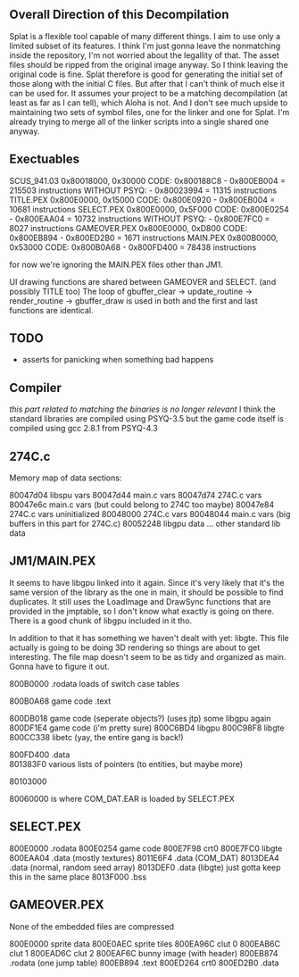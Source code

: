 ## Overall Direction of this Decompilation
Splat is a flexible tool capable of many different things.
I aim to use only a limited subset of its features. I think I'm
just gonna leave the nonmatching inside the repository, I'm not
worried about the legallity of that. The asset files should be
ripped from the original image anyway. So I think leaving the
original code is fine.
Splat therefore is good for generating the initial set of those
along with the initial C files. But after that I can't think
of much else it can be used for. It assumes your project to be
a matching decompilation (at least as far as I can tell), which
Aloha is not. And I don't see much upside to maintaining two
sets of symbol files, one for the linker and one for Splat. I'm
already trying to merge all of the linker scripts into a single
shared one anyway.

## Exectuables
SCUS_941.03     0x80018000, 0x30000     CODE: 0x800188C8 - 0x800EB004   = 215503 instructions   WITHOUT PSYQ: - 0x80023994  = 11315 instructions 
TITLE.PEX       0x800E0000, 0x15000     CODE: 0x800E0920 - 0x800EB004   = 10681  instructions
SELECT.PEX      0x800E0000, 0x5F000     CODE: 0x800E0254 - 0x800EAA04   = 10732  instructions   WITHOUT PSYQ: - 0x800E7FC0  = 8027  instructions
GAMEOVER.PEX    0x800E0000, 0xD800      CODE: 0x800EB894 - 0x800ED2B0   = 1671   instructions
MAIN.PEX        0x800B0000, 0x53000     CODE: 0x800B0A68 - 0x800FD400   = 78438  instructions

for now we're ignoring the MAIN.PEX files other than JM1.

UI drawing functions are shared between GAMEOVER and SELECT.
(and possibly TITLE too)
The loop of gbuffer_clear -> update_routine -> render_routine -> gbuffer_draw
is used in both and the first and last functions are identical.

## TODO
- asserts for panicking when something bad happens

## Compiler
*this part related to matching the binaries is no longer relevant*
I think the standard libraries are compiled using PSYQ-3.5 but the game code itself is compiled using gcc 2.8.1 from PSYQ-4.3


## 274C.c

Memory map of data sections:

80047d04    libspu vars
80047d44    main.c vars
80047d74    274C.c vars
80047e6c    main.c vars (but could belong to 274C too maybe)
80047e84    274C.c vars
uninitialized
80048000    274C.c vars
80048044    main.c vars
(big buffers in this part for 274C.c)
80052248    libgpu data
...         other standard lib data




## JM1/MAIN.PEX

It seems to have libgpu linked into it again. Since it's very likely that it's the same
version of the library as the one in main, it should be possible to find duplicates.
It still uses the LoadImage and DrawSync functions that are provided in the jmptable,
so I don't know what exactly is going on there. There is a good chunk of libgpu included
in it tho.

In addition to that it has something we haven't dealt with yet: libgte. This file actually
is going to be doing 3D rendering so things are about to get interesting.
The file map doesn't seem to be as tidy and organized as main. Gonna have to figure it out.

800B0000    .rodata     loads of switch case tables

800B0A68    game code   .text

800DB018    game code (seperate objects?) (uses jtp)
            some libgpu again
800DF1E4    game code (i'm pretty sure)
800C6BD4    libgpu
800C98F8    libgte
800CC338    libetc (yay, the entire gang is back!)

800FD400    .data
\
801383F0    various lists of pointers (to entities, but maybe more)

80103000

80060000 is where COM_DAT.EAR is loaded by SELECT.PEX



## SELECT.PEX

800E0000    .rodata
800E0254    game code
800E7F98    crt0
800E7FC0    libgte
800EAA04    .data (mostly textures)
8011E6F4    .data (COM_DAT)
8013DEA4    .data (normal, random seed array)
8013DEF0    .data (libgte)  just gotta keep this in the same place
8013F000    .bss

## GAMEOVER.PEX

None of the embedded files are compressed

800E0000    sprite data
800E0AEC    sprite tiles
800EA96C    clut 0
800EAB6C    clut 1
800EAD6C    clut 2
800EAF6C    bunny image (with header)
800EB874    .rodata (one jump table)
800EB894    .text
800ED264    crt0
800ED2B0    .data